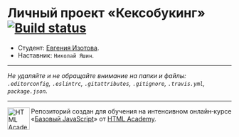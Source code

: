 # Личный проект «Кексобукинг» [![Build status][travis-image]][travis-url]

* Студент: [Евгения Изотова](https://up.htmlacademy.ru/javascript/11/user/399713).
* Наставник: `Николай Яшин`.

---

_Не удаляйте и не обращайте внимание на папки и файлы:_<br>
_`.editorconfig`, `.eslintrc`, `.gitattributes`, `.gitignore`, `.travis.yml`, `package.json`._

---

<a href="https://htmlacademy.ru/intensive/javascript"><img align="left" width="50" height="50" title="HTML Academy" src="https://up.htmlacademy.ru/static/img/intensive/javascript/logo-for-github.svg"></a>

Репозиторий создан для обучения на интенсивном онлайн‑курсе «[Базовый JavaScript](https://htmlacademy.ru/intensive/javascript)» от [HTML Academy](https://htmlacademy.ru).

[travis-image]: https://travis-ci.org/htmlacademy-javascript/399713-keksobooking.svg?branch=master
[travis-url]: https://travis-ci.org/htmlacademy-javascript/399713-keksobooking
